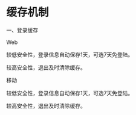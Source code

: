# 缓存机制

一、登录缓存

Web

较低安全性，登录信息自动保存1天，可选7天免登陆。

较高安全性，退出及时清除缓存。

移动

较低安全性，登录信息自动保存1天，可选7天免登陆。

较高安全性，退出及时清除缓存。

